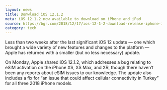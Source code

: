 ```yaml
---
layout: news
title: Donwload iOS 12.1.2
meta: iOS 12.1.2 now available to download on iPhone and iPad
source: https://bgr.com/2018/12/17/ios-12-1-2-download-release-iphone-ipad/
category: tech
---
```


<p>Less than two weeks after the last significant iOS 12 update — one which brought a wide variety of new features and changes to the platform — Apple has returned with a smaller (but no less necessary) update.

On Monday, Apple shared iOS 12.1.2, which addresses a bug relating to eSIM activation on the iPhone XS, XS Max, and XR, though there haven’t been any reports about eSIM issues to our knowledge. The update also includes a fix for “an issue that could affect cellular connectivity in Turkey” for all three 2018 iPhone models.</p>
